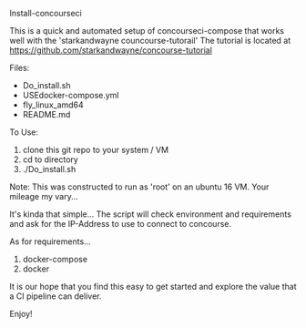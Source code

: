 Install-concourseci

This is a quick and automated setup of concourseci-compose that works well with the 'starkandwayne councourse-tutorail'
The tutorial is located at https://github.com/starkandwayne/concourse-tutorial

Files:
 * Do_install.sh
 * USEdocker-compose.yml
 * fly_linux_amd64
 * README.md
 
 To Use:  
 1) clone this git repo to your system / VM
 2) cd to directory
 3) ./Do_install.sh
 
 Note: This was constructed to run as 'root' on an ubuntu 16 VM. Your mileage my vary...
 
 It's kinda that simple...
The script will check environment and requirements and ask for the IP-Address to use to connect to concourse.
 
 As for requirements...
 1) docker-compose
 2) docker
 
 It is our hope that you find this easy to get started and explore the value that a CI pipeline can deliver.
 
 Enjoy!
